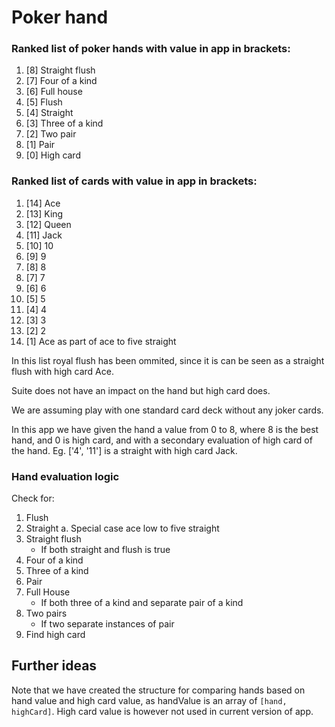 # Poker hand

### Ranked list of poker hands with value in app in brackets:
1. [8] Straight flush
2. [7] Four of a kind
3. [6] Full house
4. [5] Flush
5. [4] Straight
6. [3] Three of a kind
7. [2] Two pair
8. [1] Pair
9. [0] High card

### Ranked list of cards with value in app in brackets:

1. [14] Ace
2. [13] King
3. [12] Queen
4. [11] Jack
5. [10] 10
6. [9] 9
7. [8] 8
8. [7] 7
9. [6] 6
10. [5] 5
11. [4] 4
12. [3] 3
13. [2] 2
14. [1] Ace as part of ace to five straight

In this list royal flush has been ommited, since it is can be seen as a straight flush with high card Ace.

Suite does not have an impact on the hand but high card does.

We are assuming play with one standard card deck without any joker cards.


In this app we have given the hand a value from 0 to 8, where 8 is the best hand, and 0 is high card, and with a secondary evaluation of high card of the hand. Eg. ['4', '11'] is a straight with high card Jack. 

### Hand evaluation logic
Check for:
1. Flush
2. Straight
    a. Special case ace low to five straight
3. Straight flush
    - If both straight and flush is true
4. Four of a kind
5. Three of a kind
6. Pair
7. Full House
    - If both three of a kind and separate pair of a kind
8. Two pairs
    - If two separate instances of pair
9. Find high card


## Further ideas
Note that we have created the structure for comparing hands based on hand value and high card value, as handValue is an array of `[hand, highCard]`. High card value is however not used in current version of app. 
